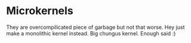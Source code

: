# Microkernels

They are overcompilicated piece of garbage but not that worse. Hey just make a monolithic kernel instead. Big chungus kernel. Enough said :)
